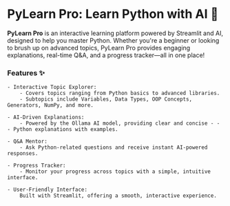# PyLearn Pro: Learn Python with AI 🚀

**PyLearn Pro** is an interactive learning platform powered by Streamlit and AI, designed to help you master Python. Whether you're a beginner or looking to brush up on advanced topics, PyLearn Pro provides engaging explanations, real-time Q&A, and a progress tracker—all in one place!

### Features ✨

    - Interactive Topic Explorer:
        - Covers topics ranging from Python basics to advanced libraries.
        - Subtopics include Variables, Data Types, OOP Concepts, Generators, NumPy, and more.

    - AI-Driven Explanations:
        - Powered by the Ollama AI model, providing clear and concise - - - Python explanations with examples.

    - Q&A Mentor:
        - Ask Python-related questions and receive instant AI-powered responses.

    - Progress Tracker:
        - Monitor your progress across topics with a simple, intuitive interface.

    - User-Friendly Interface:
        Built with Streamlit, offering a smooth, interactive experience.